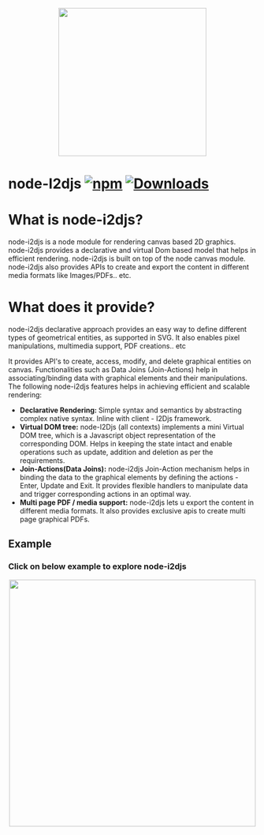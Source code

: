 <p align="center">
  <img src="https://i2djs.github.io/node-i2djs/nodeI2djsLogo.svg" width=300>
</p>

# node-I2djs [![npm](https://img.shields.io/npm/v/node-i2djs.svg)](https://www.npmjs.com/package/node-i2djs) [![Downloads](https://img.shields.io/npm/dm/node-i2djs.svg)](https://www.npmjs.com/package/node-i2djs)

# What is node-i2djs?

node-i2djs is a node module for rendering canvas based 2D graphics. node-i2djs provides a declarative and virtual Dom based model that helps in efficient rendering. node-i2djs is built on top of the node canvas module. node-i2djs also provides APIs to create and export the content in different media formats like  Images/PDFs.. etc.

# What does it provide?
node-i2djs declarative approach provides an easy way to define different types of geometrical entities, as supported in SVG. It also enables pixel manipulations, multimedia support, PDF creations.. etc

It provides API's to create, access, modify, and delete graphical entities on canvas. Functionalities such as Data Joins (Join-Actions) help in associating/binding data with graphical elements and their manipulations.
The following node-i2djs features helps in achieving efficient and scalable rendering:
  - <b> Declarative Rendering: </b> Simple syntax and semantics by abstracting complex native syntax. Inline with client - I2Djs framework.
  - <b> Virtual DOM tree:</b> node-I2Djs (all contexts) implements a mini Virtual DOM tree, which is a Javascript object representation of the corresponding DOM. Helps in keeping the state intact and enable operations such as update, addition and deletion as per the requirements.
  - <b> Join-Actions(Data Joins):</b> node-i2djs Join-Action mechanism helps in binding the data to the graphical elements by defining the actions - Enter, Update and Exit. It provides flexible handlers to manipulate data and trigger corresponding actions in an optimal way.
  - <b> Multi page PDF / media support:</b> node-i2djs lets u export the content in different media formats. It also provides exclusive apis to create multi page graphical PDFs.


## Example
  ### Click on below example to explore node-i2djs
<p align="center">
  <a href="https://codesandbox.io/s/node-js-forked-enynz3?file=/index.js&resolutionWidth=1400&resolutionHeight=800">
    <img src="https://i2djs.github.io/node-i2djs/examples/examplePreview.png" width=500>
  </a>
</p>
